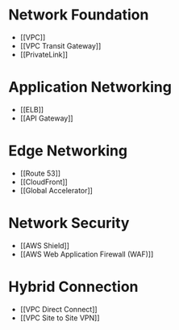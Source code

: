 # Network Foundation
- [[VPC]]
- [[VPC Transit Gateway]]
- [[PrivateLink]]

# Application Networking
- [[ELB]]
- [[API Gateway]]

# Edge Networking
- [[Route 53]]
- [[CloudFront]]
- [[Global Accelerator]]

# Network Security
- [[AWS Shield]]
- [[AWS Web Application Firewall (WAF)]]

# Hybrid Connection
- [[VPC Direct Connect]]
- [[VPC Site to Site VPN]]